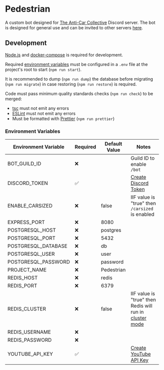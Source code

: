 # Pedestrian

A custom bot designed for [The Anti-Car Collective](https://discord.gg/anticar) Discord server. The bot is designed for general use and can be invited to other servers [here](https://discord.com/api/oauth2/authorize?client_id=1129799374009016401&permissions=10292621143120&scope=bot%20applications.commands).

## Development

[Node.js](https://nodejs.org) and [docker-compose](https://docs.docker.com/compose) is required for development.

Required [environment variables](#environment-variables) must be configured in a `.env` file at the project's root to start (`npm run start`).

It is recommended to dump (`npm run dump`) the database before migrating (`npm run migrate`) in case restoring (`npm run restore`) is required.

Code must pass minimum quality standards checks (`npm run check`) to be merged:

- [tsc](https://www.typescriptlang.org/docs/handbook/compiler-options.html) must not emit any errors
- [ESLint](https://eslint.org) must not emit any errors
- Must be formatted with [Prettier](https://prettier.io) (`npm run prettier`)

### Environment Variables

| Environment Variable | Required | Default Value | Notes                                                                                                  |
| -------------------- | -------- | ------------- | ------------------------------------------------------------------------------------------------------ |
| BOT_GUILD_ID         | ❌       |               | Guild ID to enable `/bot`                                                                              |
| DISCORD_TOKEN        | ✅       |               | [Create Discord Token](https://discord.com/developers/docs/getting-started#configuring-your-bot)       |
| ENABLE_CARSIZED      | ❌       | false         | IIF value is "true" then `/carsized` is enabled                                                        |
| EXPRESS_PORT         | ❌       | 8080          |                                                                                                        |
| POSTGRESQL_HOST      | ❌       | postgres      |                                                                                                        |
| POSTGRESQL_PORT      | ❌       | 5432          |                                                                                                        |
| POSTGRESQL_DATABASE  | ❌       | db            |                                                                                                        |
| POSTGRESQL_USER      | ❌       | user          |                                                                                                        |
| POSTGRESQL_PASSWORD  | ❌       | password      |                                                                                                        |
| PROJECT_NAME         | ❌       | Pedestrian    |                                                                                                        |
| REDIS_HOST           | ❌       | redis         |                                                                                                        |
| REDIS_PORT           | ❌       | 6379          |                                                                                                        |
| REDIS_CLUSTER        | ❌       | false         | IIF value is "true" then Redis will run in [cluster mode](https://redis.io/docs/management/scaling/)   |
| REDIS_USERNAME       | ❌       |               |                                                                                                        |
| REDIS_PASSWORD       | ❌       |               |                                                                                                        |
| YOUTUBE_API_KEY      | ✅       |               | [Create YouTube API Key](https://console.cloud.google.com/apis/api/youtube.googleapis.com/credentials) |
